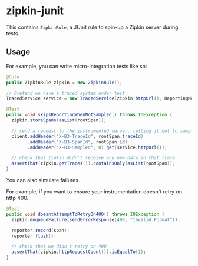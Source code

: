 # zipkin-junit

This contains `ZipkinRule`, a JUnit rule to spin-up a Zipkin server during tests.

Usage
------

For example, you can write micro-integration tests like so:

```java
@Rule
public ZipkinRule zipkin = new ZipkinRule();

// Pretend we have a traced system under test
TracedService service = new TracedService(zipkin.httpUrl(), ReportingMode.FLUSH_EVERY);

@Test
public void skipsReportingWhenNotSampled() throws IOException {
  zipkin.storeSpans(asList(rootSpan));

  // send a request to the instrumented server, telling it not to sample.
  client.addHeader("X-B3-TraceId", rootSpan.traceId)
        .addHeader("X-B3-SpanId", rootSpan.id)
        .addHeader("X-B3-Sampled", 0).get(service.httpUrl());

  // check that zipkin didn't receive any new data in that trace
  assertThat(zipkin.getTraces()).containsOnly(asList(rootSpan));
}
```

You can also simulate failures.

For example, if you want to ensure your instrumentation doesn't retry on http 400.

```java
@Test
public void doesntAttemptToRetryOn400() throws IOException {
  zipkin.enqueueFailure(sendErrorResponse(400, "Invalid Format"));

  reporter.record(span);
  reporter.flush();

  // check that we didn't retry on 400
  assertThat(zipkin.httpRequestCount()).isEqualTo(1);
}
```